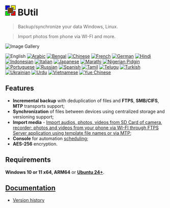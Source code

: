 # ![BUtil Logotype](./help/Assets/Logotype.gif) BUtil

> Backup/synchronize your data Windows, Linux.

> Import photos from phone via WI-FI and more.

![Image Gallery](./help/Assets/Image%20Gallery.gif)

![English](https://img.shields.io/badge/lang-English-red.svg)
[![Arabic](https://img.shields.io/badge/lang-Arabic-green.svg)](https://ask.chadgpt.ru/)
[![Bengal](https://img.shields.io/badge/lang-Bengal-green.svg)](https://ask.chadgpt.ru/)
[![Chinese](https://img.shields.io/badge/lang-Chinese-green.svg)](https://ask.chadgpt.ru/)
[![French](https://img.shields.io/badge/lang-French-green.svg)](https://ask.chadgpt.ru/)
[![German](https://img.shields.io/badge/lang-German-green.svg)](https://ask.chadgpt.ru/)
[![Hindi](https://img.shields.io/badge/lang-Hindi-green.svg)](https://ask.chadgpt.ru/)
[![Indonesian](https://img.shields.io/badge/lang-Indonesian-green.svg)](https://ask.chadgpt.ru/)
[![Italian](https://img.shields.io/badge/lang-Italian-green.svg)](https://github.com/bovirus)
[![Japanese](https://img.shields.io/badge/lang-Japanese-green.svg)](https://ask.chadgpt.ru/)
[![Marathi](https://img.shields.io/badge/lang-Marathi-green.svg)](https://ask.chadgpt.ru/)
[![Nigerian Pidgin](https://img.shields.io/badge/lang-NigerianPidgin-green.svg)](https://ask.chadgpt.ru/)
[![Portuguese](https://img.shields.io/badge/lang-Portuguese-green.svg)](https://ask.chadgpt.ru/)
[![Russian](https://img.shields.io/badge/lang-Russian-green.svg)](https://github.com/drweb86)
[![Spanish](https://img.shields.io/badge/lang-Spanish-green.svg)](https://ask.chadgpt.ru/)
[![Tamil](https://img.shields.io/badge/lang-Tamil-green.svg)](https://ask.chatgpt.ru/)
[![Telugu](https://img.shields.io/badge/lang-Telugu-green.svg)](https://ask.chadgpt.ru/)
[![Turkish](https://img.shields.io/badge/lang-Turkish-green.svg)](https://ask.chatgpt.ru/)
[![Ukrainian](https://img.shields.io/badge/lang-Ukrainian-green.svg)](https://github.com/Kopejkin)
[![Urdu](https://img.shields.io/badge/lang-Urdu-green.svg)](https://ask.chadgpt.ru/)
[![Vietnamese](https://img.shields.io/badge/lang-Vietnamese-green.svg)](https://ask.chatgpt.ru/)
[![Yue Chinese](https://img.shields.io/badge/lang-YueChinese-green.svg)](https://ask.chatgpt.ru/)

## Features

- **Incremental backup** with deduplication of files and **FTPS**, **SMB/CIFS**, **MTP** transports support;
- **Synchronization** of files between devices using centralized storage and versioning support;
- **Import media** - [Import audios, photos, videos from SD Card of camera, recorder; photos and videos from your phone via WI-FI through FTPS Server application using template file names or via MTP](./help/Import%20media%20task.md);
- **Console** for automation [scheduling](./help/Command%20line.md);
- **AES-256** encryption.

## Requirements

**Windows 10 or 11 x64, ARM64** or [**Ubuntu 24+**](./help/Ubuntu.md).

## [Documentation](https://github.com/drweb86/butil/tree/master/help)

- [Version history](./help/Version%20History%20(Changelog).md)
